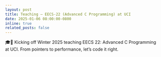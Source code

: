 ```yaml
---
layout: post
title: Teaching — EECS-22 (Advanced C Programming) at UCI
date: 2025-01-06 08:00:00-0800
inline: true
related_posts: false
---
```


🎓🔗 Kicking off Winter 2025 teaching EECS 22: Advanced C Programming at UCI. From pointers to performance, let’s code it right.
